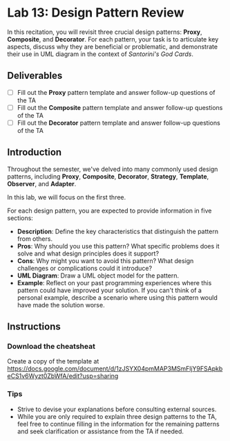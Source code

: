 # Lab 13: Design Pattern Review

In this recitation, you will revisit three crucial design patterns: **Proxy**, **Composite**, and **Decorator**. For each pattern, your task is to articulate key aspects, discuss why they are beneficial or problematic, and demonstrate their use in UML diagram in the context of *Santorini's God Cards*.

## Deliverables

- [ ] Fill out the **Proxy** pattern template and answer follow-up questions of the TA
- [ ] Fill out the **Composite** pattern template and answer follow-up questions of the TA
- [ ] Fill out the **Decorator** pattern template and answer follow-up questions of the TA

## Introduction

Throughout the semester, we've delved into many commonly used design patterns, including **Proxy**, **Composite**, **Decorator**, **Strategy**, **Template**, **Observer**, and **Adapter**.

In this lab, we will focus on the first three.

For each design pattern, you are expected to provide information in five sections:

- **Description**: Define the key characteristics that distinguish the pattern from others.
- **Pros**: Why should you use this pattern? What specific problems does it solve and what design principles does it support?
- **Cons**: Why might you want to avoid this pattern? What design challenges or complications could it introduce?
- **UML Diagram**: Draw a UML object model for the pattern.
- **Example**: Reflect on your past programming experiences where this pattern could have improved your solution. If you can't think of a personal example, describe a scenario where using this pattern would have made the solution worse.

## Instructions

### Download the cheatsheat

Create a copy of the template at <https://docs.google.com/document/d/1zJSYX04pmMAP3MSmFljY9FSApkbeCS1v6Wyzt0ZbWfA/edit?usp=sharing>

### Tips

- Strive to devise your explanations before consulting external sources.
- While you are only required to explain three design patterns to the TA, feel free to continue filling in the information for the remaining patterns and seek clarification or assistance from the TA if needed.
